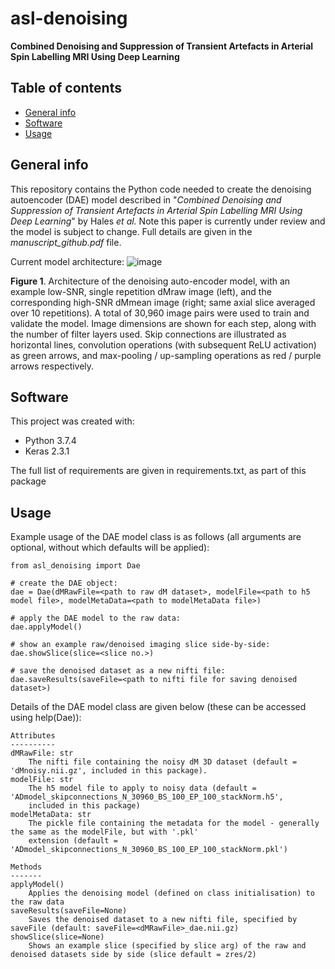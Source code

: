 # asl-denoising
**Combined Denoising and Suppression of Transient Artefacts in Arterial Spin Labelling MRI Using Deep Learning**

## Table of contents
* [General info](#general-info)
* [Software](#software)
* [Usage](#usage)

## General info
This repository contains the Python code needed to create the denoising autoencoder (DAE) model described in "*Combined Denoising and Suppression of Transient Artefacts in Arterial Spin Labelling MRI Using Deep Learning*" by Hales *et al.* Note this paper is currently under review and the model is subject to change. Full details are given in the *manuscript_github.pdf* file.

Current model architecture:
![image](https://user-images.githubusercontent.com/24695126/77834561-882fd000-713d-11ea-8ada-b4eef7958751.png)

**Figure 1**. Architecture of the denoising auto-encoder model, with an example low-SNR, single repetition dMraw image (left), and the corresponding high-SNR dMmean image (right; same axial slice averaged over 10 repetitions). A total of 30,960 image pairs were used to train and validate the model. Image dimensions are shown for each step, along with the number of filter layers used. Skip connections are illustrated as horizontal lines, convolution operations (with subsequent ReLU activation) as green arrows, and max-pooling / up-sampling operations as red / purple arrows respectively. 

## Software
This project was created with:
* Python 3.7.4
* Keras 2.3.1

The full list of requirements are given in requirements.txt, as part of this package

## Usage
Example usage of the DAE model class is as follows (all arguments are optional, without which defaults will be applied):
```
from asl_denoising import Dae

# create the DAE object: 
dae = Dae(dMRawFile=<path to raw dM dataset>, modelFile=<path to h5 model file>, modelMetaData=<path to modelMetaData file>)       

# apply the DAE model to the raw data:
dae.applyModel()  

# show an example raw/denoised imaging slice side-by-side:
dae.showSlice(slice=<slice no.>)

# save the denoised dataset as a new nifti file:
dae.saveResults(saveFile=<path to nifti file for saving denoised dataset>) 
```

Details of the DAE model class are given below (these can be accessed using help(Dae)):

    Attributes
    ----------
    dMRawFile: str
        The nifti file containing the noisy dM 3D dataset (default = 'dMnoisy.nii.gz', included in this package).
    modelFile: str
        The h5 model file to apply to noisy data (default = 'ADmodel_skipconnections_N_30960_BS_100_EP_100_stackNorm.h5',
        included in this package)
    modelMetaData: str
        The pickle file containing the metadata for the model - generally the same as the modelFile, but with '.pkl'
        extension (default = 'ADmodel_skipconnections_N_30960_BS_100_EP_100_stackNorm.pkl')

    Methods
    -------
    applyModel()
        Applies the denoising model (defined on class initialisation) to the raw data
    saveResults(saveFile=None)
        Saves the denoised dataset to a new nifti file, specified by saveFile (default: saveFile=<dMRawFile>_dae.nii.gz)
    showSlice(slice=None)
        Shows an example slice (specified by slice arg) of the raw and denoised datasets side by side (slice default = zres/2)









